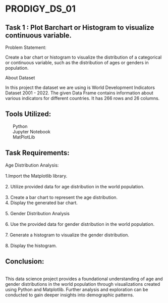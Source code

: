 # PRODIGY_DS_01

## Task 1 : Plot Barchart or Histogram to visualize continuous variable.

Problem Statement:

Create a bar chart or histogram to visualize the distribution of a categorical or continuous variable, such as the distribution of ages or genders in population.

About Dataset

In this project the dataset we are using is World Development Indicators Dataset 2001 - 2022. The given Data Frame contains information about various indicators for different countries. It has 266 rows and 26 columns.

## Tools Utilized:
   <ul>
   Python<br />
   Jupyter Notebook<br />
   MatPlotLib
   </ul>
   
## Task Requirements:

Age Distribution Analysis:<br />  
  1.Import the Matplotlib library.<br /><br /> 
  2. Utilize provided data for age distribution in the world population.<br />  
  3. Create a bar chart to represent the age distribution. <br /> 
  4. Display the generated bar chart.<br />  
  5. Gender Distribution Analysis<br />  
  6. Use the provided data for gender distribution in the world population.<br />  
  7. Generate a histogram to visualize the gender distribution.<br />  
  8. Display the histogram.

## Conclusion:
<br />
This data science project provides a foundational understanding of age and gender distributions in the world population through visualizations created using Python and Matplotlib. Further analysis and exploration can be conducted to gain deeper insights into demographic patterns.

